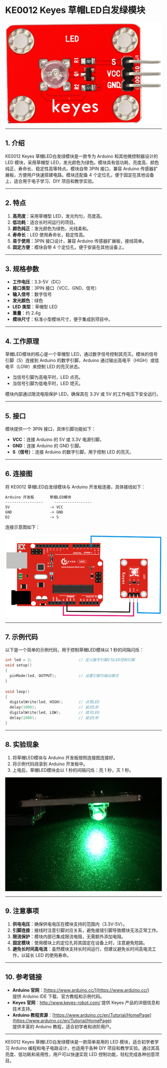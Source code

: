 # KE0012 Keyes 草帽LED白发绿模块

![image-20250312152912501](media/image-20250312152912501.png)

---

## **1. 介绍**

KE0012 Keyes 草帽LED白发绿模块是一款专为 Arduino 和其他微控制器设计的 LED 模块，采用草帽型 LED，发光颜色为绿色。模块具有低功耗、亮度高、颜色纯正、寿命长、稳定性高等特点。模块自带 3PIN 接口，兼容 Arduino 传感器扩展板，方便用户快速搭建电路。模块还配备 4 个定位孔，便于固定在其他设备上，适合用于电子学习、DIY 项目和教学实验。

---

## **2. 特点**

1. **高亮度**：采用草帽型 LED，发光均匀，亮度高。  
2. **低功耗**：适合长时间运行的项目。  
3. **颜色纯正**：发光颜色为绿色，光线柔和。  
4. **寿命长**：LED 使用寿命长，稳定性高。  
5. **易于使用**：3PIN 接口设计，兼容 Arduino 传感器扩展板，接线简单。  
6. **固定方便**：模块自带 4 个定位孔，便于安装在其他设备上。

---

## **3. 规格参数**

- **工作电压**：3.3-5V（DC）  
- **接口类型**：3PIN 接口（VCC、GND、信号）  
- **输入信号**：数字信号  
- **发光颜色**：绿色  
- **LED 类型**：草帽型 LED  
- **重量**：约 2.4g  
- **模块尺寸**：标准小型模块尺寸，便于集成到项目中。

---

## **4. 工作原理**

草帽LED模块的核心是一个草帽型 LED，通过数字信号控制其亮灭。模块的信号引脚（S）连接到 Arduino 的数字引脚，Arduino 通过输出高电平（HIGH）或低电平（LOW）来控制 LED 的亮灭状态。  
- 当信号引脚为高电平时，LED 点亮。  
- 当信号引脚为低电平时，LED 熄灭。  

模块内部通过限流电阻保护 LED，确保其在 3.3V 或 5V 的工作电压下安全运行。

---

## **5. 接口**

模块提供一个 3PIN 接口，具体引脚功能如下：  
- **VCC**：连接 Arduino 的 5V 或 3.3V 电源引脚。  
- **GND**：连接 Arduino 的 GND 引脚。  
- **S（信号）**：连接 Arduino 的数字引脚，用于控制 LED 的亮灭。  

---

## **6. 连接图**

将 KE0012 草帽LED白发绿模块与 Arduino 开发板连接，具体接线如下：  

```
Arduino 开发板       草帽LED模块  
-----------------     -----------------  
5V                  -> VCC  
GND                 -> GND  
D2                  -> S  
```

连接示意图如下：  

![image-20250312152929287](media/image-20250312152929287.png)

---

## **7. 示例代码**

以下是一个简单的示例代码，用于控制草帽LED模块以 1 秒的间隔闪烁：

```cpp
int led = 2;                     // 定义数字引脚2为LED控制引脚
void setup()
{
  pinMode(led, OUTPUT);          // 设置引脚为输出模式
}

void loop()
{
  digitalWrite(led, HIGH);       // 点亮LED
  delay(1000);                   // 延迟1秒
  digitalWrite(led, LOW);        // 熄灭LED
  delay(1000);                   // 延迟1秒
}
```

---

## **8. 实验现象**

1. 将草帽LED模块与 Arduino 开发板按照连接图连接好。  
2. 将示例代码烧录到 Arduino 开发板中。  
3. 上电后，草帽LED模块会以 1 秒的间隔闪烁：亮 1 秒，灭 1 秒。

![image-20250319095319317](media/image-20250319095319317.png)

---

## **9. 注意事项**

1. **供电电压**：确保供电电压在模块支持的范围内（3.3V-5V）。  
2. **引脚连接**：接线时注意引脚对应关系，避免接错引脚导致模块无法正常工作。  
3. **限流保护**：模块内部已集成限流电阻，无需额外添加电阻。  
4. **固定模块**：使用模块上的定位孔将其固定在设备上时，注意避免短路。  
5. **避免长时间高电流**：虽然模块支持长时间运行，但建议避免长时间高电流工作，以延长 LED 的使用寿命。  

---

## **10. 参考链接**

- **Arduino 官网**：[https://www.arduino.cc/](https://www.arduino.cc/)  
  提供 Arduino IDE 下载、官方教程和示例代码。  
- **Keyes 官网**：http://www.keyes-robot.com/
  提供 Keyes 产品的详细信息和技术支持。  
- **Arduino 教程资源**：[https://www.arduino.cc/en/Tutorial/HomePage](https://www.arduino.cc/en/Tutorial/HomePage)  
  提供丰富的 Arduino 教程，适合初学者和进阶用户。  

---

KE0012 Keyes 草帽LED白发绿模块是一款简单易用的 LED 模块，适合初学者学习 Arduino 编程和电子电路设计，也适用于各种 DIY 项目和教学实验。通过其高亮度、低功耗和易用性，用户可以快速实现 LED 控制功能，轻松完成各种创意项目。

